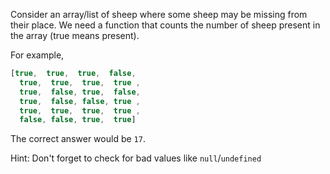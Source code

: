 Consider an array/list of sheep where some sheep may be missing from their place. We need a function that counts the number of sheep present in the array (true means present).

For example,
```javascript
[true,  true,  true,  false,
  true,  true,  true,  true ,
  true,  false, true,  false,
  true,  false, false, true ,
  true,  true,  true,  true ,
  false, false, true,  true]
```  
The correct answer would be ``17``.

Hint: Don't forget to check for bad values like ``null``/``undefined``